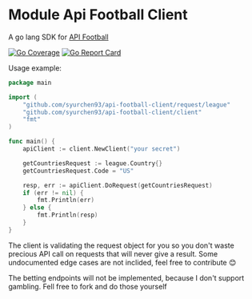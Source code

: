 Module Api Football Client
=================

A go lang SDK for [API Football](https://www.api-football.com/documentation-v3)

[![Go Coverage](https://github.com/syurchen93/api-football-client/wiki/coverage.svg)](https://raw.githack.com/wiki/syurchen93/api-football-client/coverage.html) [![Go Report Card](https://goreportcard.com/badge/github.com/syurchen93/api-football-client)](https://goreportcard.com/report/github.com/syurchen93/api-football-client)

Usage example:
```go
package main

import (
	"github.com/syurchen93/api-football-client/request/league"
	"github.com/syurchen93/api-football-client/client"
	"fmt"
)

func main() {
	apiClient := client.NewClient("your secret")

	getCountriesRequest := league.Country{}
	getCountriesRequest.Code = "US"

	resp, err := apiClient.DoRequest(getCountriesRequest)
	if (err != nil) {
		fmt.Println(err)
	} else {
		fmt.Println(resp)
	}
}
```
The client is validating the request object for you so you don't waste precious API call on requests that will never give a result. Some undocumented edge cases are not inclided, feel free to contribute 😊

The betting endpoints will not be implemented, because I don't support gambling. Fell free to fork and do those yourself